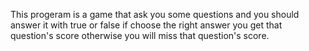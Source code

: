 This progeram is a game that ask you some questions and you should answer it with true or false 
if choose the right answer you get that question's score
otherwise you will miss that question's score.
